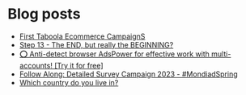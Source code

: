 # Blog posts
<!-- BLOG-POST-LIST:START -->
- [First Taboola Ecommerce CampaignS](https://afflift.com/f/threads/first-taboola-ecommerce-campaigns.10375/)
- [Step 13 - The END, but really the BEGINNING?](https://afflift.com/f/threads/step-13-the-end-but-really-the-beginning.2950/)
- [⭕ Anti-detect browser AdsPower for effective work with multi-accounts! [Try it for free]](https://afflift.com/f/threads/%E2%AD%95-anti-detect-browser-adspower-for-effective-work-with-multi-accounts-try-it-for-free.8805/)
- [Follow Along: Detailed Survey Campaign 2023 -  #MondiadSpring](https://afflift.com/f/threads/follow-along-detailed-survey-campaign-2023-mondiadspring.10549/)
- [Which country do you live in?](https://afflift.com/f/threads/which-country-do-you-live-in.65/)
<!-- BLOG-POST-LIST:END -->
